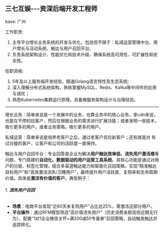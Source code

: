 ## 三七互娱---资深后端开发工程师

base: 广州

工作职责:

1. 主导平台增长业务系统的开发与优化，包括但不限于：私域运营管理中台、用户增长与活动系统、触达与用户召回平台;
2. 负责系统架构设计、性能优化和技术升级，确保系统高可用性、可扩展性和安全性。

任职资格:

1. 5年及以上服务端开发经验，精通Golang语言特性及生态系统;
2. 深入理解分布式系统架构，熟练掌握MySQL、Redis、Kafka等中间件的应用与调优；
3. 熟悉Kubernetes集群运行原理，具备微服务架构设计与治理经验。

------

增长业务：简单来说是一个发展中的业务，也算业务中的核心业务。拿cdn来说，也是在不停的拉客户，然后在根据业务的需求进行扩展功能；或者发明一些技术，吸引更多的用户，或者业务策略，吸引更多的用户。

私域运营：简单来说是培养老客户之后，通过老客户去拉新客户；还有就是对 有过对接的客户，让客户和公司的活跃度一直保持。

触达与用户召回平台：专业回答是企业为解决**用户触达效率低、流失用户激活难**等问题，专门搭建的**自动化、数据驱动的用户运营工具系统**。其核心功能是通过对用户的分层、标签化管理，结合多渠道触达能力和智能化召回策略，实现“精准触达目标用户”和“高效激活流失/沉睡用户”，最终提升用户活跃度、复购率和生命周期价值。具体是**激活有价值的客户**。典型例子：

###### 1. **流失用户召回**

- **场景**：电商平台发现“近60天未复购用户”占比达25%，需激活这部分用户。
- **平台操作**：通过RFM模型筛选“高价值流失用户”（历史消费金额高但近期无行为），配置“1对1企业微信关怀+满200减50专属券”召回策略，自动触发触达并追踪转化。

